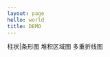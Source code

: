 ```yaml
---
layout: page
hello: world
title: DEMO
---
```


<script setup>
import { ref } from 'vue'
import BarChart from './components/BarChart.vue'
import AreaChart from './components/AreaChart.vue'
import BaseLine from './components/BaseLine.vue'
const count = ref(0)

const tab = ref(null)
</script>

<v-card>
<v-tabs v-model="tab" class="w-full" align-tabs="center">
    <v-tab :value="1"><v-icon icon="mdi-chart-bar" />柱状|条形图</v-tab>
    <v-tab :value="2"><v-icon icon="mdi-chart-areaspline-variant" />堆积区域图</v-tab>
    <v-tab :value="3"><v-icon icon="mdi-chart-areaspline" />多重折线图</v-tab>
</v-tabs>
<v-tabs-window v-model="tab">
    <v-tabs-window-item v-for="n in 3" :value="1">
    <v-container class="w-full">
        <BarChart />
    </v-container>
    </v-tabs-window-item>
    <v-tabs-window-item v-for="n in 3" :value="2">
    <v-container  lass="w-full">
        <AreaChart />
    </v-container>
    </v-tabs-window-item>
    <v-tabs-window-item v-for="n in 3" :value="3">
    <v-container class="w-full">
        <BaseLine />
    </v-container>
    </v-tabs-window-item>
</v-tabs-window>
</v-card>
